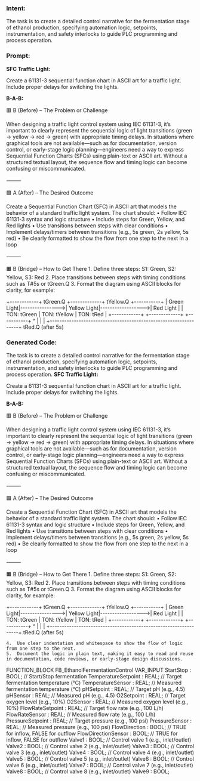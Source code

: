 ### Intent:
The task is to create a detailed control narrative for the fermentation stage of ethanol production, specifying automation logic, setpoints, instrumentation, and safety interlocks to guide PLC programming and process operation.

### Prompt:
**SFC Traffic Light:**

Create a 61131-3 sequential function chart in ASCII art for a traffic light. Include proper delays for switching the lights.

**B-A-B:**

🟥 B (Before) – The Problem or Challenge

When designing a traffic light control system using IEC 61131-3, it’s important to clearly represent the sequential logic of light transitions (green → yellow → red → green) with appropriate timing delays. In situations where graphical tools are not available—such as for documentation, version control, or early-stage logic planning—engineers need a way to express Sequential Function Charts (SFCs) using plain-text or ASCII art. Without a structured textual layout, the sequence flow and timing logic can become confusing or miscommunicated.

⸻

🟩 A (After) – The Desired Outcome

Create a Sequential Function Chart (SFC) in ASCII art that models the behavior of a standard traffic light system. The chart should:
	•	Follow IEC 61131-3 syntax and logic structure
	•	Include steps for Green, Yellow, and Red lights
	•	Use transitions between steps with clear conditions
	•	Implement delays/timers between transitions (e.g., 5s green, 2s yellow, 5s red)
	•	Be clearly formatted to show the flow from one step to the next in a loop

⸻

🟧 B (Bridge) – How to Get There
	1.	Define three steps: S1: Green, S2: Yellow, S3: Red
	2.	Place transitions between steps with timing conditions such as T#5s or tGreen.Q
	3.	Format the diagram using ASCII blocks for clarity, for example:

 +------------+     tGreen.Q     +-------------+     tYellow.Q     +-----------+
| Green Light|---------------->| Yellow Light|------------------>| Red Light |
|  TON: tGreen                  |  TON: tYellow                 |  TON: tRed |
+------------+                 +-------------+                 +-----------+
        ^                                                                 |
        |                                                                 |
        +-----------------------------------------------------------------+
                         tRed.Q (after 5s)

### Generated Code:
The task is to create a detailed control narrative for the fermentation stage of ethanol production, specifying automation logic, setpoints, instrumentation, and safety interlocks to guide PLC programming and process operation.
**SFC Traffic Light:**

Create a 61131-3 sequential function chart in ASCII art for a traffic light. Include proper delays for switching the lights.

**B-A-B:**

🟥 B (Before) – The Problem or Challenge

When designing a traffic light control system using IEC 61131-3, it’s important to clearly represent the sequential logic of light transitions (green → yellow → red → green) with appropriate timing delays. In situations where graphical tools are not available—such as for documentation, version control, or early-stage logic planning—engineers need a way to express Sequential Function Charts (SFCs) using plain-text or ASCII art. Without a structured textual layout, the sequence flow and timing logic can become confusing or miscommunicated.

⸻

🟩 A (After) – The Desired Outcome

Create a Sequential Function Chart (SFC) in ASCII art that models the behavior of a standard traffic light system. The chart should:
	•	Follow IEC 61131-3 syntax and logic structure
	•	Include steps for Green, Yellow, and Red lights
	•	Use transitions between steps with clear conditions
	•	Implement delays/timers between transitions (e.g., 5s green, 2s yellow, 5s red)
	•	Be clearly formatted to show the flow from one step to the next in a loop

⸻

🟧 B (Bridge) – How to Get There
	1.	Define three steps: S1: Green, S2: Yellow, S3: Red
	2.	Place transitions between steps with timing conditions such as T#5s or tGreen.Q
	3.	Format the diagram using ASCII blocks for clarity, for example:

 +------------+     tGreen.Q     +-------------+     tYellow.Q     +-----------+
| Green Light|---------------->| Yellow Light|------------------>| Red Light |
|  TON: tGreen                  |  TON: tYellow                 |  TON: tRed |
+------------+                 +-------------+                 +-----------+
        ^                                                                 |
        |                                                                 |
        +-----------------------------------------------------------------+
                         tRed.Q (after 5s)

	4.	Use clear indentation and whitespace to show the flow of logic from one step to the next.
	5.	Document the logic in plain text, making it easy to read and reuse in documentation, code reviews, or early-stage design discussions.
FUNCTION_BLOCK FB_EthanolFermentationControl
VAR_INPUT
    StartStop : BOOL; // Start/Stop fermentation
    TemperatureSetpoint : REAL; // Target fermentation temperature (°C)
    TemperatureSensor : REAL; // Measured fermentation temperature (°C)
    pHSetpoint : REAL; // Target pH (e.g., 4.5)
    pHSensor : REAL; // Measured pH (e.g., 4.5)
    O2Setpoint : REAL; // Target oxygen level (e.g., 10%)
    O2Sensor : REAL; // Measured oxygen level (e.g., 10%)
    FlowRateSetpoint : REAL; // Target flow rate (e.g., 100 L/h)
    FlowRateSensor : REAL; // Measured flow rate (e.g., 100 L/h)
    PressureSetpoint : REAL; // Target pressure (e.g., 100 psi)
    PressureSensor : REAL; // Measured pressure (e.g., 100 psi)
    FlowDirection : BOOL; // TRUE for inflow, FALSE for outflow
    FlowDirectionSensor : BOOL; // TRUE for inflow, FALSE for outflow
    Valve1 : BOOL; // Control valve 1 (e.g., inlet/outlet)
    Valve2 : BOOL; // Control valve 2 (e.g., inlet/outlet)
    Valve3 : BOOL; // Control valve 3 (e.g., inlet/outlet)
    Valve4 : BOOL; // Control valve 4 (e.g., inlet/outlet)
    Valve5 : BOOL; // Control valve 5 (e.g., inlet/outlet)
    Valve6 : BOOL; // Control valve 6 (e.g., inlet/outlet)
    Valve7 : BOOL; // Control valve 7 (e.g., inlet/outlet)
    Valve8 : BOOL; // Control valve 8 (e.g., inlet/outlet)
    Valve9 : BOOL;
